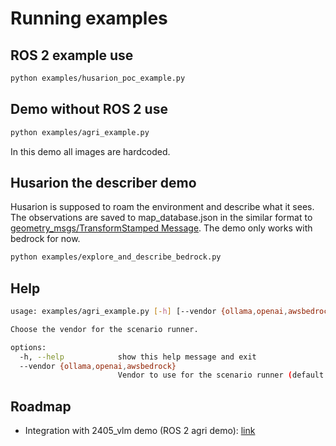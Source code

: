 # Running examples

## ROS 2 example use

```bash
python examples/husarion_poc_example.py
```

## Demo without ROS 2 use

```bash
python examples/agri_example.py
```

In this demo all images are hardcoded.

## Husarion the describer demo

Husarion is supposed to roam the environment and describe what it sees. \
The observations are saved to map_database.json in the similar format to [geometry_msgs/TransformStamped Message](https://docs.ros.org/en/noetic/api/geometry_msgs/html/msg/TransformStamped.html).
The demo only works with bedrock for now.

```bash
python examples/explore_and_describe_bedrock.py
```

## Help

```bash
usage: examples/agri_example.py [-h] [--vendor {ollama,openai,awsbedrock}]

Choose the vendor for the scenario runner.

options:
  -h, --help            show this help message and exit
  --vendor {ollama,openai,awsbedrock}
                        Vendor to use for the scenario runner (default: awsbedrock)
```

## Roadmap

- Integration with 2405_vlm demo (ROS 2 agri demo): [link](https://github.com/RobotecAI/MultiDomainAgricultureProject/tree/demo/2405_vlm)
